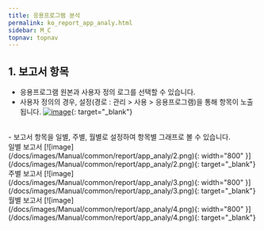 ```yaml
---
title: 응용프로그램 분석
permalink: ko_report_app_analy.html
sidebar: M_C
topnav: topnav
---
```


## 1. 보고서 항목
- 응용프로그램 원본과 사용자 정의 로그를 선택할 수 있습니다.
- 사용자 정의의 경우, 설정(경로 : 관리 > 사용 > 응용프로그램)을 통해 항목이 노출됩니다.
[![image](/docs/images/Manual/common/report/app_analy/1.png)](/docs/images/Manual/common/report/app_analy/1.png){: target="_blank"} 

<br />
- 보고서 항목을 일별, 주별, 월별로 설정하여 항목별 그래프로 볼 수 있습니다.

<br />
일별 보고서
[![image](/docs/images/Manual/common/report/app_analy/2.png){: width="800" }](/docs/images/Manual/common/report/app_analy/2.png){: target="_blank"} 

<br />
주별 보고서
[![image](/docs/images/Manual/common/report/app_analy/3.png){: width="800" }](/docs/images/Manual/common/report/app_analy/3.png){: target="_blank"} 

<br />
월별 보고서
[![image](/docs/images/Manual/common/report/app_analy/4.png){: width="800" }](/docs/images/Manual/common/report/app_analy/4.png){: target="_blank"} 

